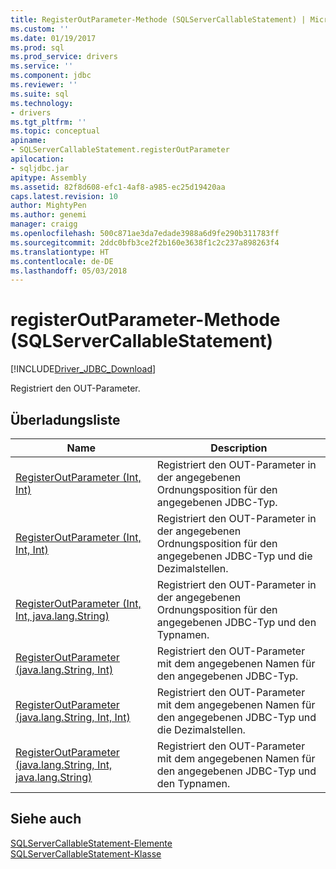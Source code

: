 ```yaml
---
title: RegisterOutParameter-Methode (SQLServerCallableStatement) | Microsoft Docs
ms.custom: ''
ms.date: 01/19/2017
ms.prod: sql
ms.prod_service: drivers
ms.service: ''
ms.component: jdbc
ms.reviewer: ''
ms.suite: sql
ms.technology:
- drivers
ms.tgt_pltfrm: ''
ms.topic: conceptual
apiname:
- SQLServerCallableStatement.registerOutParameter
apilocation:
- sqljdbc.jar
apitype: Assembly
ms.assetid: 82f8d608-efc1-4af8-a985-ec25d19420aa
caps.latest.revision: 10
author: MightyPen
ms.author: genemi
manager: craigg
ms.openlocfilehash: 500c871ae3da7edade3988a6d9fe290b311783ff
ms.sourcegitcommit: 2ddc0bfb3ce2f2b160e3638f1c2c237a898263f4
ms.translationtype: HT
ms.contentlocale: de-DE
ms.lasthandoff: 05/03/2018
---
```

# <a name="registeroutparameter-method-sqlservercallablestatement"></a>registerOutParameter-Methode (SQLServerCallableStatement)
[!INCLUDE[Driver_JDBC_Download](../../../includes/driver_jdbc_download.md)]

  Registriert den OUT-Parameter.  
  
## <a name="overload-list"></a>Überladungsliste  
  
|Name|Description|  
|----------|-----------------|  
|[RegisterOutParameter (Int, Int)](../../../connect/jdbc/reference/registeroutparameter-method-int-int.md)|Registriert den OUT-Parameter in der angegebenen Ordnungsposition für den angegebenen JDBC-Typ.|  
|[RegisterOutParameter (Int, Int, Int)](../../../connect/jdbc/reference/registeroutparameter-method-int-int-int.md)|Registriert den OUT-Parameter in der angegebenen Ordnungsposition für den angegebenen JDBC-Typ und die Dezimalstellen.|  
|[RegisterOutParameter (Int, Int, java.lang.String)](../../../connect/jdbc/reference/registeroutparameter-method-int-int-java-lang-string.md)|Registriert den OUT-Parameter in der angegebenen Ordnungsposition für den angegebenen JDBC-Typ und den Typnamen.|  
|[RegisterOutParameter (java.lang.String, Int)](../../../connect/jdbc/reference/registeroutparameter-method-java-lang-string-int.md)|Registriert den OUT-Parameter mit dem angegebenen Namen für den angegebenen JDBC-Typ.|  
|[RegisterOutParameter (java.lang.String, Int, Int)](../../../connect/jdbc/reference/registeroutparameter-method-java-lang-string-int-int.md)|Registriert den OUT-Parameter mit dem angegebenen Namen für den angegebenen JDBC-Typ und die Dezimalstellen.|  
|[RegisterOutParameter (java.lang.String, Int, java.lang.String)](../../../connect/jdbc/reference/registeroutparameter-method-java-lang-string-int-java-lang-string.md)|Registriert den OUT-Parameter mit dem angegebenen Namen für den angegebenen JDBC-Typ und den Typnamen.|  
  
## <a name="see-also"></a>Siehe auch  
 [SQLServerCallableStatement-Elemente](../../../connect/jdbc/reference/sqlservercallablestatement-members.md)   
 [SQLServerCallableStatement-Klasse](../../../connect/jdbc/reference/sqlservercallablestatement-class.md)  
  
  
